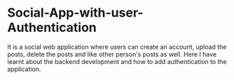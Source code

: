 # Social-App-with-user-Authentication
It is a social web application where users can create an account, upload the posts, delete the posts and like other person's posts as well. Here I have learnt about the backend development and how to add authentication to the application.
